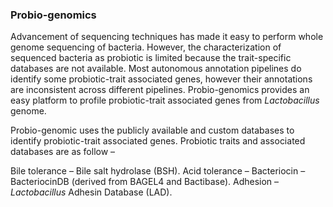 ### Probio-genomics

Advancement of sequencing techniques has made it easy to perform whole genome sequencing of bacteria. However, the characterization of sequenced bacteria as probiotic is limited because the trait-specific databases are not available. Most autonomous annotation pipelines do identify some probiotic-trait associated genes, however their annotations are inconsistent across different pipelines. Probio-genomics provides an easy platform to profile probiotic-trait associated genes from *Lactobacillus* genome.

Probio-genomic uses the publicly available and custom databases to identify probiotic-trait associated genes. Probiotic traits and associated databases are as follow –


Bile tolerance – Bile salt hydrolase (BSH).
Acid tolerance – 
Bacteriocin – BacteriocinDB (derived from BAGEL4 and Bactibase).
Adhesion – *Lactobacillus* Adhesin Database (LAD).

